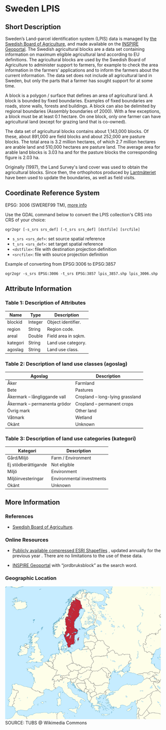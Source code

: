# Sweden LPIS

## Short Description  

Sweden’s Land-parcel identification system (LPIS) data is managed by [the Swedish Board of Agriculture](https://jordbruksverket.se/e-tjanster-databaser-och-appar/e-tjanster-och-databaser-stod/kartor-och-gis), and made available on the [INSPIRE Geoportal](https://inspire-geoportal.ec.europa.eu/download_details.html?view=downloadDetails&resourceId=%2FINSPIRE-adae82ae-5364-11e8-bd03-52540023a883_20200615-091102%2Fservices%2F1%2FPullResults%2F351-400%2Fdatasets%2F25&expandedSection=metadata). 
The Swedish agricultural blocks are a data set containing information on maximum eligible agricultural land according to EU definitions. The agricultural blocks are used by the Swedish Board of Agriculture to administer support to farmers, for example to check the area information in the farmers' applications and to inform the farmers about the current information. The data set does not include all agricultural land in Sweden, but only the parts that a farmer has sought support for at some time.  

A block is a polygon / surface that defines an area of agricultural land. A block is bounded by fixed boundaries. Examples of fixed boundaries are roads, stone walls, forests and buildings. A block can also be delimited by regional boundaries (Assembly boundaries of 2000). With a few exceptions, a block must be at least 0.1 hectare. On one block, only one farmer can have agricultural land (except for grazing land that is co-owned).   

The data set of agricultural blocks contains about 1,143,000 blocks. Of these, about 891,000 are field blocks and about 252,000 are pasture blocks. The total area is 3.2 million hectares, of which 2.7 million hectares are arable land and 510,000 hectares are pasture land. The average area for arable land blocks is 3.03 ha and for the pasture blocks the corresponding figure is 2.03 ha.

Originally (1997), the Land Survey's land cover was used to obtain the agricultural blocks. Since then, the orthophotos produced by [Lantmäteriet](https://www.lantmateriet.se/) have been used to update the boundaries, as well as field visits.


## Coordinate Reference System
EPSG: 3006 (SWEREF99 TM), [more info](https://epsg.io/3006)

Use the GDAL command below to convert the LPIS collection's CRS into CRS of your choice:

```
ogr2ogr [-s_srs srs_def] [-t_srs srs_def] [dstfile] [srcfile]
```
- `s_srs <srs_def>`: set source spatial reference
- `t_srs <srs_def>`: set target spatial reference
- `<dstfile>`: file with destination projection definition
- `<srcfile>`: file with source projection definition

Example of converting  from EPSG:3006 to EPSG:3857 
```
ogr2ogr -s_srs EPSG:3006 -t_srs EPSG:3857 lpis_3857.shp lpis_3006.shp
```

## Attribute Information  

### Table 1: Description of Attributes
<table>
  <thead>
    <tr>
      <th>Name</th>
      <th>Type </th>
      <th>Description</th>
    </tr>
  </thead>
  <tbody>
    <tr>
      <td>blockid</td>
      <td >Integer</td>
      <td>Object identifier.</td>
    </tr>
    <tr>
      <td>region</td>
      <td >String </td>
      <td> Region code.</td>
    </tr>
    <tr>
      <td>areal</td>
      <td >Double </td>
      <td>Field area in sqkm.</td>
    </tr>
    <tr>
      <td>kategori</td>
      <td >String </td>
      <td >Land use category. </td>
    </tr>
    <tr>
      <td>agoslag</td>
      <td >String </td>
      <td>Land use class. </td>
  </tbody>
</table>  


### Table 2: Description of land use classes (agoslag)
<table>
  <thead>
    <tr>
      <th>Agoslag</th>
      <th>Description </th>
    </tr>
  </thead>
  <tbody>
    <tr>
      <td>Åker</td>
      <td >Farmland</td>
    </tr>
    <tr>
      <td>Bete</td>
      <td >Pastures </td>
    </tr>
    <tr>
      <td>Åkermark – långliggande vall</td>
      <td >Cropland – long-lying grassland</td>
    </tr>
    <tr>
      <td>Åkermark – permanenta grödor</td>
      <td >Cropland – permanent crops</td>
    </tr>
    <tr>
      <td>Övrig mark</td>
      <td >Other land </td>
    </tr>
    <tr>
      <td>Våtmark</td>
      <td >Wetland </td>
    </tr>
    <tr>
      <td>Okänt</td>
      <td >Unknown </td>
    </tr>
  </tbody>
</table>    

### Table 3: Description of land use categories (kategori)
<table>
  <thead>
    <tr>
      <th>Kategori</th>
      <th>Description </th>
    </tr>
  </thead>
  <tbody>
    <tr>
      <td>Gård/Miljö</td>
      <td >Farm / Environment</td>
    </tr>
    <tr>
      <td>Ej stödberättigande</td>
      <td >Not eligible </td>
    </tr>
    <tr>
      <td>Miljö</td>
      <td >Environment</td>
    </tr>
    <tr>
      <td>Miljöinvesteringar</td>
      <td >Environmental investments</td>
    </tr>
    <tr>
      <td>Okänt</td>
      <td >Unknown</td>
    </tr>
  </tbody>
</table>  

## More Information

### References  

- [Swedish Board of Agriculture](https://djur.jordbruksverket.se/swedishboardofagriculture.4.6621c2fb1231eb917e680002462.html).

### Online Resources    

- [Publicly available compressed ESRI Shapefiles]( https://jordbruksverket.se/e-tjanster-databaser-och-appar/e-tjanster-och-databaser-stod/kartor-och-gis) , updated annually for the previous year . There are no limitations to the use of these data.    

- [INSPIRE Geoportal](https://inspire-geoportal.ec.europa.eu/results.html?country=se&view=details&theme=none) with “jordbruksblock” as the search word.

### Geographic Location
![geographic location](se_geographic_location.png)
SOURCE: TUBS @ Wikimedia Commons


